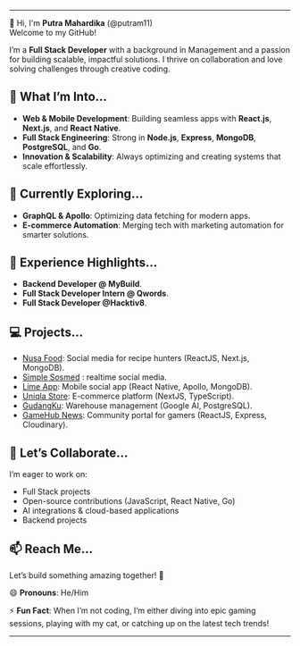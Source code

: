 
---

👋 Hi, I'm **Putra Mahardika** (@putram11)  
Welcome to my GitHub!

I’m a **Full Stack Developer** with a background in Management and a passion for building scalable, impactful solutions. I thrive on collaboration and love solving challenges through creative coding.

## 👀 What I’m Into...
- **Web & Mobile Development**: Building seamless apps with **React.js**, **Next.js**, and **React Native**.
- **Full Stack Engineering**: Strong in **Node.js**, **Express**, **MongoDB**, **PostgreSQL**, and **Go**.
- **Innovation & Scalability**: Always optimizing and creating systems that scale effortlessly.

## 🌱 Currently Exploring...
- **GraphQL & Apollo**: Optimizing data fetching for modern apps.
- **E-commerce Automation**: Merging tech with marketing automation for smarter solutions.

## 💼 Experience Highlights...
- **Backend Developer @ MyBuild**.
- **Full Stack Developer Intern @ Qwords**.
- **Full Stack Developer @Hacktiv8**.
  
## 💻 Projects...
- [Nusa Food](https://github.com/Nusa-Foods): Social media for recipe hunters (ReactJS, Next.js, MongoDB).
- [Simple Sosmed](https://github.com/tim-huru-hara) : realtime social media.
- [Lime App](https://github.com/putram11/LimeAPP): Mobile social app (React Native, Apollo, MongoDB).
- [Uniqla Store](https://github.com/putram11/Uniqla-store): E-commerce platform (NextJS, TypeScript).
- [GudangKu](https://github.com/putram11/GudangKU): Warehouse management (Google AI, PostgreSQL).
- [GameHub News](https://github.com/putram11/GameHub): Community portal for gamers (ReactJS, Express, Cloudinary).

## 💞️ Let’s Collaborate...
I’m eager to work on:
- Full Stack projects
- Open-source contributions (JavaScript, React Native, Go)
- AI integrations & cloud-based applications
- Backend projects

## 📫 Reach Me...
Let’s build something amazing together! 🚀

😄 **Pronouns**: He/Him

⚡ **Fun Fact**: When I’m not coding, I’m either diving into epic gaming sessions, playing with my cat, or catching up on the latest tech trends!

---
